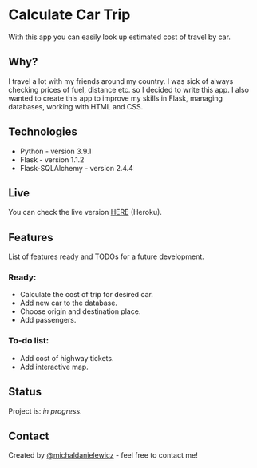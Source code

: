 # Calculate Car Trip

With this app you can easily look up estimated cost of travel by car. 

## Why?
I travel a lot with my friends around my country. I was sick of always checking prices of fuel, distance etc. so I decided to write this app.
I also wanted to create this app to improve my skills in Flask, managing databases, working with HTML and CSS. 

## Technologies
* Python - version 3.9.1
* Flask - version 1.1.2
* Flask-SQLAlchemy - version 2.4.4 

## Live
You can check the live version [HERE](https://calculatecartrip.herokuapp.com/) (Heroku).

## Features
List of features ready and TODOs for a future development.

### Ready:
* Calculate the cost of trip for desired car.
* Add new car to the database.
* Choose origin and destination place.
* Add passengers.

### To-do list:
* Add cost of highway tickets.
* Add interactive map.

## Status
Project is: _in progress_.

## Contact
Created by [@michaldanielewicz](https://michaldanielewicz.github.io/) - feel free to contact me!
